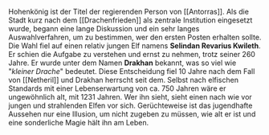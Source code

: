 Hohenkönig ist der Titel der regierenden Person von [[Antorras]]. Als die Stadt kurz nach dem [[Drachenfrieden]] als zentrale Institution eingesetzt wurde, begann eine lange Diskussion und ein sehr langes Auswahlverfahren, um zu bestimmen, wer den ersten Posten erhalten sollte. Die Wahl fiel auf einen relativ jungen Elf namens **Selindan Revarius Kwileth**. Er schien die Aufgabe zu verstehen und ernst zu nehmen, trotz seiner 260 Jahre. 
Er wurde unter dem Namen **Drakhan** bekannt, was so viel wie "*kleiner Drache*" bedeutet. Diese Entscheidung fiel 10 Jahre nach dem Fall von [[Netheril]] und Drakhan herrscht seit dem. Selbst nach elfischen Standards mit einer Lebenserwartung von ca. 750 Jahren wäre er ungewöhnlich alt, mit 1231 Jahren. Wer ihn sieht, sieht einen nach wie vor jungen und strahlenden Elfen vor sich. Gerüchteweise ist das jugendhafte Aussehen nur eine Illusion, um nicht zugeben zu müssen, wie alt er ist und eine sonderliche Magie hält ihn am Leben. 